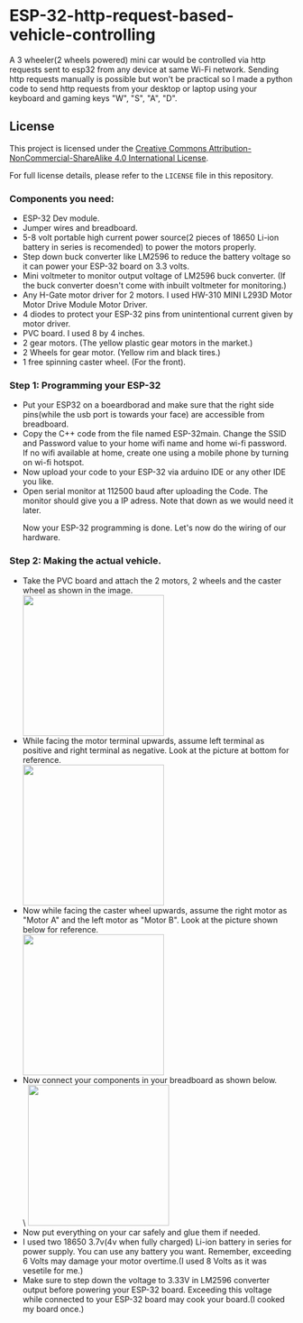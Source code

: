 # ESP-32-http-request-based-vehicle-controlling
A 3 wheeler(2 wheels powered) mini car would be controlled via http requests sent to esp32 from any device at same Wi-Fi network. Sending http requests manually is possible but won't be practical so I made a python code to send http requests from your desktop or laptop using your keyboard and gaming keys "W", "S", "A", "D".
## License

This project is licensed under the [Creative Commons Attribution-NonCommercial-ShareAlike 4.0 International License](LICENSE).

For full license details, please refer to the `LICENSE` file in this repository.

<h3>Components you need:</h3>
<ul>
<li> ESP-32 Dev module.</li>
<li>Jumper wires and breadboard.</li>
<li>5-8 volt portable high current power source(2 pieces of 18650 Li-ion battery in series is recomended) to power the motors properly.</li>
<li>Step down buck converter like LM2596 to reduce the battery voltage so it can power your ESP-32 board on 3.3 volts.</li>
<li>Mini voltmeter to monitor output voltage of LM2596 buck converter. (If the buck converter doesn't come with inbuilt voltmeter for monitoring.)</li>
<li>Any H-Gate motor driver for 2 motors. I used HW-310 MINI L293D Motor Motor Drive Module Motor Driver.</li>
<li>4 diodes to protect your ESP-32 pins from unintentional current given by motor driver.</li>
<li>PVC board. I used 8 by 4 inches.</li>
<li>2 gear motors. (The yellow plastic gear motors in the market.)</li>
<li>2 Wheels for gear motor. (Yellow rim and black tires.)</li>
<li>1 free spinning caster wheel. (For the front). </li>
</ul>

<h3>Step 1: Programming your ESP-32</h3>
<ul>
  <li>Put your ESP32 on a boeardborad and make sure that the right side pins(while the usb port is towards your face) are accessible from breadboard.</li>
  <li>Copy the C++ code from the file named ESP-32main. Change the SSID and Password value to your home wifi name and home wi-fi password. If no wifi available at home, create one using a mobile phone by turning on wi-fi hotspot.</li>
<li>Now upload your code to your ESP-32 via arduino IDE or any other IDE you like.</li>
<li>Open serial monitor at 112500 baud after uploading the Code. The monitor should give you a IP adress. Note that down as we would need it later.</li>
  <P>Now your ESP-32 programming is done. Let's now do the wiring of our hardware.</P>
</ul>
<h3>Step 2: Making the actual vehicle. </h3>
<ul>
  <li>Take the PVC board and attach the 2 motors, 2 wheels and the caster wheel as shown in the image.
</li>
<img src="https://github.com/user-attachments/assets/fe2d057f-20e2-44d7-beba-df0c2e34a35a" width="250" height="250">
<li>While facing the motor terminal upwards, assume left terminal as positive and right terminal as negative. Look at the picture at bottom for reference.</li>
<img src="https://github.com/user-attachments/assets/ef098f74-9ace-44c7-ac0c-34a3c448bc10" width="250" height="250" >
<li>Now while facing the caster wheel upwards, assume the right motor as "Motor A" and the left motor as "Motor B". Look at the picture shown below for reference.</li>
<img src="https://github.com/user-attachments/assets/df9bfd2a-7096-4fce-b876-e17284e66fc0" width="250" height="250">
<li>Now connect your components in your breadboard as shown below.</li>\
<img src="https://github.com/user-attachments/assets/331e5cc3-9280-4a81-b70b-ce556004bf1e" width="250" height="250">
<li>Now put everything on your car safely and glue them if needed.</li>
<li>I used two 18650 3.7v(4v when fully charged) Li-ion battery in series for power supply. You can use any battery you want. Remember, exceeding 6 Volts may damage your motor overtime.(I used 8 Volts as it was vesetile for me.)</li>
<li>Make sure to step down the voltage to 3.33V in LM2596 converter output before powering your ESP-32 board. Exceeding this voltage while connected to your ESP-32 board may cook your board.(I cooked my board once.)</li>

</ul>






